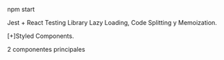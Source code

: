 npm start


Jest + React Testing Library 
Lazy Loading, Code Splitting y Memoization.

[+]Styled Components.

2 componentes principales 